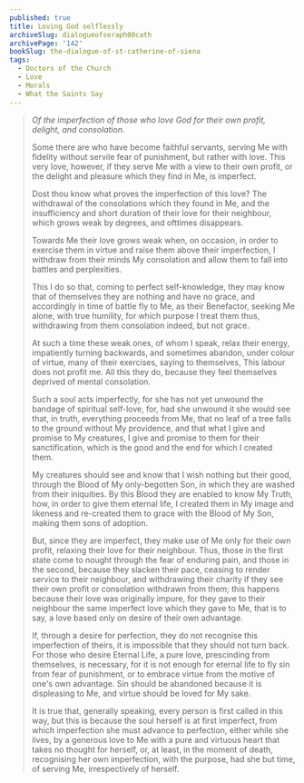 ```yaml
---
published: true
title: Loving God selflessly
archiveSlug: dialogueofseraph00cath
archivePage: '142'
bookSlug: the-dialogue-of-st-catherine-of-siena
tags:
  - Doctors of the Church
  - Love
  - Morals
  - What the Saints Say
---
```


> *Of the imperfection of those who love God for their own profit, delight, and consolation.*
> 
> Some there are who have become faithful servants, serving Me with fidelity without servile fear of punishment, but rather with love. This very love, however, if they serve Me with a view to their own profit, or the delight and pleasure which they find in Me, is imperfect.
> 
> Dost thou know what proves the imperfection of this love? The withdrawal of the consolations which they found in Me, and the insufficiency and short duration of their love for their neighbour, which grows weak by degrees, and ofttimes disappears.
> 
> Towards Me their love grows weak when, on occasion, in order to exercise them in virtue and raise them above their imperfection, I withdraw from their minds My consolation and allow them to fall into battles and perplexities.
> 
> This I do so that, coming to perfect self-knowledge, they may know that of themselves they are nothing and have no grace, and accordingly in time of battle fly to Me, as their Benefactor, seeking Me alone, with true humility, for which purpose I treat them thus, withdrawing from them consolation indeed, but not grace.
> 
> At such a time these weak ones, of whom I speak, relax their energy, impatiently turning backwards, and sometimes abandon, under colour of virtue, many of their exercises, saying to themselves, This labour does not profit me. All this they do, because they feel themselves deprived of mental consolation.
> 
> Such a soul acts imperfectly, for she has not yet unwound the bandage of spiritual self-love, for, had she unwound it she would see that, in truth, everything proceeds from Me, that no leaf of a tree falls to the ground without My providence, and that what I give and promise to My creatures, I give and promise to them for their sanctification, which is the good and the end for which I created them.
> 
> My creatures should see and know that I wish nothing but their good, through the Blood of My only-begotten Son, in which they are washed from their iniquities. By this Blood they are enabled to know My Truth, how, in order to give them eternal life, I created them in My image and likeness and re-created them to grace with the Blood of My Son, making them sons of adoption.
> 
> But, since they are imperfect, they make use of Me only for their own profit, relaxing their love for their neighbour. Thus, those in the first state come to nought through the fear of enduring pain, and those in the second, because they slacken their pace, ceasing to render service to their neighbour, and withdrawing their charity if they see their own profit or consolation withdrawn from them; this happens because their love was originally impure, for they gave to their neighbour the same imperfect love which they gave to Me, that is to say, a love based only on desire of their own advantage.
> 
> If, through a desire for perfection, they do not recognise this imperfection of theirs, it is impossible that they should not turn back. For those who desire Eternal Life, a pure love, prescinding from themselves, is necessary, for it is not enough for eternal life to fly sin from fear of punishment, or to embrace virtue from the motive of one's own advantage. Sin should be abandoned because it is displeasing to Me, and virtue should be loved for My sake.
> 
> It is true that, generally speaking, every person is first called in this way, but this is because the soul herself is at first imperfect, from which imperfection she must advance to perfection, either while she lives, by a generous love to Me with a pure and virtuous heart that takes no thought for herself, or, at least, in the moment of death, recognising her own imperfection, with the purpose, had she but time, of serving Me, irrespectively of herself.